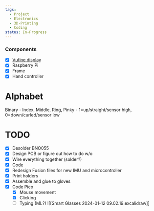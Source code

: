 ```yaml
---
tags:
  - Project
  - Electronics
  - 3D-Printing
  - Coding
status: In-Progress
---
```

### Components
- [x] [Vufine display](https://www.amazon.com/Vufine-006011-Wearable-Display/dp/B01MZ89QXF)
- [x] Raspberry Pi
- [x] Frame
- [x] Hand controller
# Alphabet
Binary - Index, Middle, Ring, Pinky - 1=up/straight/sensor high, 0=down/curled/sensor low
# TODO
- [x] Desolder BNO055
- [x] Design PCB or figure out how to do w/o
- [x] Wire everything together (solder?)
- [x] Code
- [x] Redesign Fusion files for new IMU and microcontroller
- [x] Print holders
- [x] Assemble and glue to gloves
- [x] Code Pico
	- [x] Mouse movement
	- [x] Clicking
	- [ ] Typing (ML?)
![[Smart Glasses 2024-01-12 09.02.19.excalidraw]]
